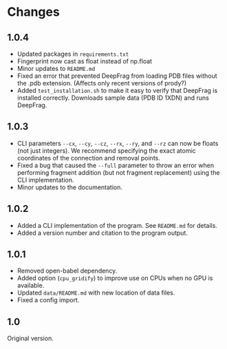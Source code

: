 Changes
=======

1.0.4
-----

* Updated packages in `requirements.txt`
* Fingerprint now cast as float instead of np.float
* Minor updates to `README.md`
* Fixed an error that prevented DeepFrag from loading PDB files without the .pdb
  extension. (Affects only recent versions of prody?)
* Added `test_installation.sh` to make it easy to verify that DeepFrag is
  installed correctly. Downloads sample data (PDB ID 1XDN) and runs DeepFrag.

1.0.3
-----

* CLI parameters `--cx`, `--cy`, `--cz`, `--rx`, `--ry`, and `--rz` can now be
  floats (not just integers). We recommend specifying the exact atomic
  coordinates of the connection and removal points.
* Fixed a bug that caused the `--full` parameter to throw an error when
  performing fragment addition (but not fragment replacement) using the CLI
  implementation.
* Minor updates to the documentation.

1.0.2
-----

* Added a CLI implementation of the program. See `README.md` for details.
* Added a version number and citation to the program output.

1.0.1
-----

* Removed open-babel dependency.
* Added option (`cpu_gridify`) to improve use on CPUs when no GPU is
  available.
* Updated `data/README.md` with new location of data files.
* Fixed a config import.

1.0
---

Original version.
